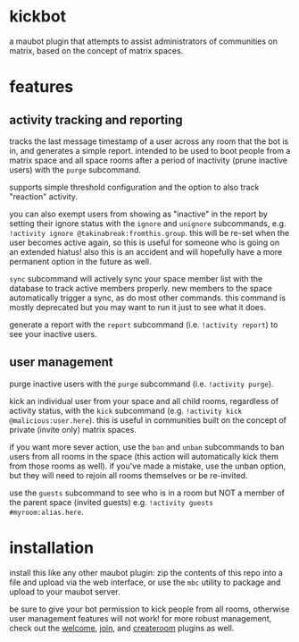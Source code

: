 # kickbot

a maubot plugin that attempts to assist administrators of communities on matrix, based on the concept of matrix spaces.

# features

## activity tracking and reporting

tracks the last message timestamp of a user across any room that the bot is in, and generates a simple report. intended
to be used to boot people from a matrix space and all space rooms after a period of inactivity (prune inactive users)
with the `purge` subcommand.

supports simple threshold configuration and the option to also track "reaction" activity. 

you can also exempt users from showing as "inactive" in the report by setting their ignore status with the `ignore` and
`unignore` subcommands, e.g. `!activity ignore @takinabreak:fromthis.group`. this will be re-set when the user becomes
active again, so this is useful for someone who is going on an extended hiatus! also this is an accident and will
hopefully have a more permanent option in the future as well.

`sync` subcommand will actively sync your space member list with the database to track active members properly. new
members to the space automatically trigger a sync, as do most other commands. this command is mostly deprecated but you
may want to run it just to see what it does.

generate a report with the `report` subcommand (i.e. `!activity report`) to see your inactive users. 

## user management

purge inactive users with the `purge` subcommand (i.e. `!activity purge`).

kick an individual user from your space and all child rooms, regardless of activity status, with the `kick` subcommand
(e.g. `!activity kick @malicious:user.here`). this is useful in communities built on the concept of private (invite
only) matrix spaces.

if you want more sever action, use the `ban` and `unban` subcommands to ban users from all rooms in the space (this action
will automatically kick them from those rooms as well). if you've made a mistake, use the unban option, but they will
need to rejoin all rooms themselves or be re-invited.

use the `guests` subcommand to see who is in a room but NOT a member of the parent space (invited guests) e.g.
`!activity guests #myroom:alias.here`.

# installation

install this like any other maubot plugin: zip the contents of this repo into a file and upload via the web interface,
or use the `mbc` utility to package and upload to your maubot server. 

be sure to give your bot permission to kick people from all rooms, otherwise user management features will not work! for
more robust management, check out the [welcome](https://github.com/williamkray/maubot-welcome),
[join](https://github.com/williamkray/maubot-join), and [createroom](https://github.com/williamkray/maubot-createroom)
plugins as well.

